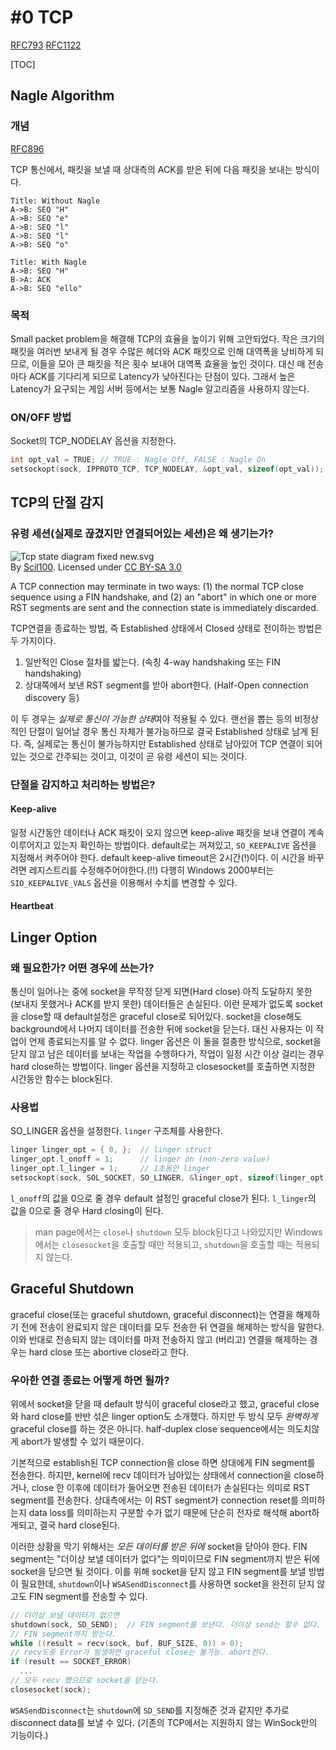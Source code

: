 \#0 TCP
===

[RFC793](http://tools.ietf.org/html/rfc793)
[RFC1122](http://tools.ietf.org/html/rfc1122#page-82)


[TOC]

Nagle Algorithm
---
### 개념
[RFC896](http://tools.ietf.org/html/rfc896)

TCP 통신에서, 패킷을 보낼 때 상대측의 ACK를 받은 뒤에 다음 패킷을 보내는 방식이다.
```sequence
Title: Without Nagle
A->B: SEQ "H"
A->B: SEQ "e"
A->B: SEQ "l"
A->B: SEQ "l"
A->B: SEQ "o"
```

```sequence
Title: With Nagle
A->B: SEQ "H"
B->A: ACK
A->B: SEQ "ello"
```

### 목적
Small packet problem을 해결해 TCP의 효율을 높이기 위해 고안되었다. 작은 크기의 패킷을 여러번 보내게 될 경우 수많은 헤더와 ACK 패킷으로 인해 대역폭을 낭비하게 되므로, 이들을 모아 큰 패킷을 적은 횟수 보내어 대역폭 효율을 높인 것이다.
대신 매 전송마다 ACK를 기다리게 되므로 Latency가 낮아진다는 단점이 있다.
그래서 높은 Latency가 요구되는 게임 서버 등에서는 보통 Nagle 알고리즘을 사용하지 않는다.

### ON/OFF 방법
Socket의 TCP_NODELAY 옵션을 지정한다. 
```C++
int opt_val = TRUE; // TRUE : Nagle Off, FALSE : Nagle On
setsockopt(sock, IPPROTO_TCP, TCP_NODELAY, &opt_val, sizeof(opt_val));
```

TCP의 단절 감지
---
### 유령 세션(실제로 끊겼지만 연결되어있는 세션)은 왜 생기는가?
![Tcp state diagram fixed new.svg](http://upload.wikimedia.org/wikipedia/commons/thumb/f/f6/Tcp_state_diagram_fixed_new.svg/1200px-Tcp_state_diagram_fixed_new.svg.png)
<br>By [Scil100](//en.wikipedia.org/wiki/en:Scil100). Licensed under [CC BY-SA 3.0](http://creativecommons.org/licenses/by-sa/3.0)

 A TCP connection may terminate in two ways: (1) the normal
            TCP close sequence using a FIN handshake, and (2) an "abort"
            in which one or more RST segments are sent and the
            connection state is immediately discarded.

TCP연결을 종료하는 방법, 즉 Established 상태에서 Closed 상태로 전이하는 방법은 두 가지이다.
            
1. 일반적인 Close 절차를 밟는다. (속칭 4-way handshaking 또는 FIN handshaking)
2. 상대쪽에서 보낸 RST segment를 받아 abort한다. (Half-Open connection discovery 등)

이 두 경우는 *실제로 통신이 가능한 상태*여야 적용될 수 있다.
랜선을 뽑는 등의 비정상적인 단절이 일어날 경우 통신 자체가 불가능하므로 결국 Established 상태로 남게 된다.
즉, 실제로는 통신이 불가능하지만 Established 상태로 남아있어 TCP 연결이 되어있는 것으로 간주되는 것이고, 이것이 곧 유령 세션이 되는 것이다.

### 단절을 감지하고 처리하는 방법은?
#### Keep-alive
일정 시간동안 데이터나 ACK 패킷이 오지 않으면 keep-alive 패킷을 보내 연결이 계속 이루어지고 있는지 확인하는 방법이다. default로는 꺼져있고, `SO_KEEPALIVE` 옵션을 지정해서 켜주어야 한다. default keep-alive timeout은 2시간(!)이다. 이 시간을 바꾸려면 레지스트리를 수정해주어야한다.(!!)
다행히 Windows 2000부터는 `SIO_KEEPALIVE_VALS` 옵션을 이용해서 수치를 변경할 수 있다.

#### Heartbeat


Linger Option
---
### 왜 필요한가? 어떤 경우에 쓰는가?
통신이 일어나는 중에 socket을 무작정 닫게 되면(Hard close) 아직 도달하지 못한 (보내지 못했거나 ACK를 받지 못한) 데이터들은 손실된다.
이런 문제가 없도록 socket을 close할 때 default설정은 graceful close로 되어있다. socket을 close해도 background에서 나머지 데이터를 전송한 뒤에 socket을 닫는다. 대신 사용자는 이 작업이 언제 종료되는지를 알 수 없다.
linger 옵션은 이 둘을 절충한 방식으로, socket을 닫지 않고 남은 데이터를 보내는 작업을 수행하다가, 작업이 일정 시간 이상 걸리는 경우 hard close하는 방법이다.
linger 옵션을 지정하고 closesocket를 호출하면 지정한 시간동안 함수는 block된다.

### 사용법
SO_LINGER 옵션을 설정한다. `linger` 구조체를 사용한다.
```C++
linger linger_opt = { 0, };  // linger struct
linger_opt.l_onoff = 1;      // linger on (non-zero value)
linger_opt.l_linger = 1;     // 1초동안 linger
setsockopt(sock, SOL_SOCKET, SO_LINGER, &linger_opt, sizeof(linger_opt));
```
`l_onoff`의 값을 0으로 줄 경우 default 설정인 graceful close가 된다.
`l_linger`의 값을 0으로 줄 경우 Hard closing이 된다.

> man page에서는 `close`나 `shutdown` 모두 block된다고 나와있지만 Windows에서는 `closesocket`을 호출할 때만 적용되고, `shutdown`을 호출할 때는 적용되지 않는다.

Graceful Shutdown
---
graceful close(또는 graceful shutdown, graceful disconnect)는 연결을 해제하기 전에 전송이 완료되지 않은 데이터를 모두 전송한 뒤 연결을 해제하는 방식을 말한다.
이와 반대로 전송되지 않는 데이터를 마저 전송하지 않고 (버리고) 연결을 해제하는 경우는 hard close 또는 abortive close라고 한다.

### 우아한 연결 종료는 어떻게 하면 될까?
위에서 socket을 닫을 때 default 방식이 graceful close라고 했고, graceful close와 hard close를 반반 섞은 linger option도 소개했다. 하지만 두 방식 모두 *완벽하게* graceful close를 하는 것은 아니다. half-duplex close sequence에서는 의도치않게 abort가 발생할 수 있기 때문이다.

기본적으로 establish된 TCP connection을 close 하면 상대에게 FIN segment를 전송한다. 하지만, kernel에 recv 데이터가 남아있는 상태에서 connection을 close하거나, close 한 이후에 데이터가 들어오면 전송된 데이터가 손실된다는 의미로 RST segment를 전송한다.
상대측에서는 이 RST segment가 connection reset를 의미하는지 data loss를 의미하는지 구분할 수가 없기 때문에 단순히 전자로 해석해 abort하게되고, 결국 hard close된다.

이러한 상황을 막기 위해서는 *모든 데이터를 받은 뒤에* socket을 닫아야 한다. FIN segment는 "더이상 보낼 데이터가 없다"는 의미이므로 FIN segment까지 받은 뒤에 socket을 닫으면 될 것이다. 이를 위해 socket을 닫지 않고 FIN segment를 보낼 방법이 필요한데, `shutdown`이나 `WSASendDisconnect`를 사용하면 socket을 완전히 닫지 않고도 FIN segment를 전송할 수 있다.

```C++
// 더이상 보낼 데이터가 없으면
shutdown(sock, SD_SEND);  // FIN segment를 보낸다. 더이상 send는 할수 없다.
// FIN segment까지 받는다.
while ((result = recv(sock, buf, BUF_SIZE, 0)) > 0);
// recv도중 Error가 발생하면 graceful close는 불가능. abort한다.
if (result == SOCKET_ERROR)
  ...
// 모두 recv 했으므로 socket을 닫는다.
closesocket(sock);
```

`WSASendDisconnect`는 `shutdown`에 `SD_SEND`를 지정해준 것과 같지만 추가로 disconnect data를 보낼 수 있다. (기존의 TCP에서는 지원하지 않는 WinSock만의 기능이다.)